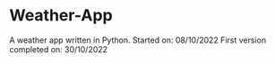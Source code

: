 # Weather-App
A weather app written in Python. 
Started on: 08/10/2022
First version completed on: 30/10/2022
